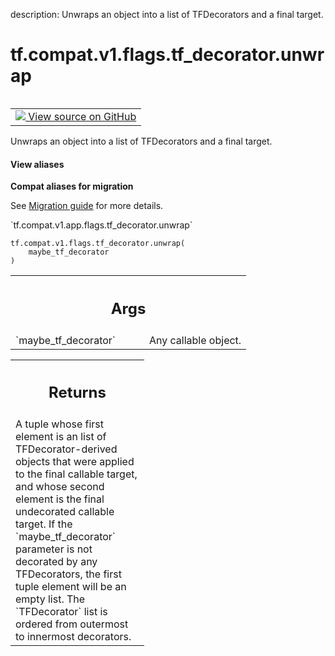 description: Unwraps an object into a list of TFDecorators and a final target.

<div itemscope itemtype="http://developers.google.com/ReferenceObject">
<meta itemprop="name" content="tf.compat.v1.flags.tf_decorator.unwrap" />
<meta itemprop="path" content="Stable" />
</div>

# tf.compat.v1.flags.tf_decorator.unwrap

<!-- Insert buttons and diff -->

<table class="tfo-notebook-buttons tfo-api nocontent" align="left">
<td>
  <a target="_blank" href="https://github.com/tensorflow/tensorflow/blob/r2.2/tensorflow/python/util/tf_decorator.py#L200-L226">
    <img src="https://www.tensorflow.org/images/GitHub-Mark-32px.png" />
    View source on GitHub
  </a>
</td>
</table>



Unwraps an object into a list of TFDecorators and a final target.

<section class="expandable">
  <h4 class="showalways">View aliases</h4>
  <p>
<b>Compat aliases for migration</b>
<p>See
<a href="https://www.tensorflow.org/guide/migrate">Migration guide</a> for
more details.</p>
<p>`tf.compat.v1.app.flags.tf_decorator.unwrap`</p>
</p>
</section>

<pre class="devsite-click-to-copy prettyprint lang-py tfo-signature-link">
<code>tf.compat.v1.flags.tf_decorator.unwrap(
    maybe_tf_decorator
)
</code></pre>



<!-- Placeholder for "Used in" -->


<!-- Tabular view -->
 <table class="responsive fixed orange">
<colgroup><col width="214px"><col></colgroup>
<tr><th colspan="2"><h2 class="add-link">Args</h2></th></tr>

<tr>
<td>
`maybe_tf_decorator`
</td>
<td>
Any callable object.
</td>
</tr>
</table>



<!-- Tabular view -->
 <table class="responsive fixed orange">
<colgroup><col width="214px"><col></colgroup>
<tr><th colspan="2"><h2 class="add-link">Returns</h2></th></tr>
<tr class="alt">
<td colspan="2">
A tuple whose first element is an list of TFDecorator-derived objects that
were applied to the final callable target, and whose second element is the
final undecorated callable target. If the `maybe_tf_decorator` parameter is
not decorated by any TFDecorators, the first tuple element will be an empty
list. The `TFDecorator` list is ordered from outermost to innermost
decorators.
</td>
</tr>

</table>

